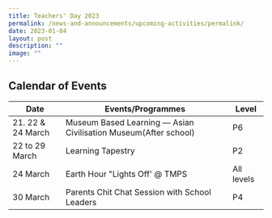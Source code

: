 ```yaml
---
title: Teachers' Day 2023
permalink: /news-and-announcements/upcoming-activities/permalink/
date: 2023-01-04
layout: post
description: ""
image: ""
---
```

## Calendar of Events

         


| Date | Events/Programmes | Level |
| -------- | -------- | -------- |
|21. 22 & 24 March|Museum Based Learning — Asian Civilisation Museum(After school)|P6|
|22 to 29 March|Learning Tapestry|P2|
|24 March|Earth Hour "Lights Off' @ TMPS|All levels|
|30 March|Parents Chit Chat Session with School Leaders|P4|